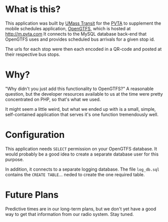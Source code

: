 What is this?
=============
This application was built by [UMass Transit][umts] for the [PVTA][pvta] to
supplement the mobile schedules application, [OpenGTFS][opengtfs], which
is hosted at http://m.pvta.com  It connects to the MySQL database back-end
that OpenGTFS uses and provides scheduled bus arrivals for a given stop id.

The urls for each stop were then each encoded in a QR-code and posted at their
respective bus stops.

Why?
====
"Why didn't you just add this functionality to OpenGTFS?"  A reasonable
question, but the developer resources available to us at the time were
pretty concentrated on PHP, so that's what we used.

It might seem a little weird, but what we ended up with is a small, simple,
self-contained application that serves it's one function tremendously well.

Configuration
=============
This application needs `SELECT` permission on your OpenGTFS database.  It
would probably be a good idea to create a separate database user for this
purpose.

In addition, it connects to a separate logging database.  The
file `log_db.sql` contains the `CREATE TABLE`... neded to create the one
required table.

Future Plans
============
Predictive times are in our long-term plans, but we don't yet have a
good way to get that information from our radio system. Stay tuned.


[umts]: http://www.umass.edu/transit/
[pvta]: http://www.pvta.com/
[opengtfs]: https://github.com/umts/openmbta
